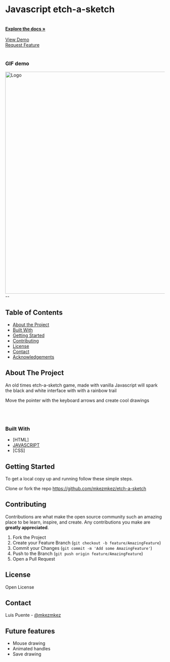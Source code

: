 <p align="center">
   
  # Javascript etch-a-sketch 
<br>
  <a href="https://github.com/mkezmkez/etch-a-sketch"><strong>Explore the docs »</strong></a>
<br>
<br> 
  <a href="https://mkezmkez.github.io/etch-a-sketch/">View Demo</a>
<br> 
    <a href="https://github.com/mkezmkez/etch-a-sketch/issues  ">Request Feature</a>
<br> 

<br> 


<h3> GIF demo </h3>

  <a href="https://mkezmkez.github.io/etch-a-sketch/">
    <img src="https://github.com/mkezmkez/etch-a-sketch/blob/master/hi.gif?raw=true" alt="Logo" width="700">
  </a>
--
  </p>





<!-- TABLE OF CONTENTS -->
## Table of Contents

* [About the Project](#about-the-project)
* [Built With](#built-with)
* [Getting Started](#getting-started)
* [Contributing](#contributing)
* [License](#license)
* [Contact](#contact)
* [Acknowledgements](#acknowledgements)



<!-- ABOUT THE PROJECT -->
## About The Project

An old times etch-a-sketch game, made with vanilla Javascript will spark the black and white interface with with a rainbow trail

Move the pointer with the keyboard arrows and create cool drawings

<br>
<br>

### Built With

* [HTML]
* [JAVASCRIPT](https://rubyonrails.org/)
* [CSS]

<!-- GETTING STARTED -->
## Getting Started

To get a local copy up and running follow these simple steps.

Clone or fork the repo <https://github.com/mkezmkez/etch-a-sketch>


<!-- CONTRIBUTING --> 
## Contributing

Contributions are what make the open source community such an amazing place to be learn, inspire, and create. Any contributions you make are **greatly appreciated**.

1. Fork the Project
2. Create your Feature Branch (`git checkout -b feature/AmazingFeature`)
3. Commit your Changes (`git commit -m 'Add some AmazingFeature'`)
4. Push to the Branch (`git push origin feature/AmazingFeature`)
5. Open a Pull Request



<!-- LICENSE -->
## License

Open License


<!-- CONTACT -->
## Contact

Luis Puente - [@mkezmkez](https://twitter.com/mkezkmez)


<!-- FUTURE FEATURES -->
## Future features
* Mouse drawing
* Animated handles
* Save drawing


